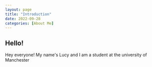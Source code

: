 ```yaml
---
layout: page
title: "Introduction"
date: 2022-09-28
categories: [About Me]
---
```


## Hello!
Hey everyone! My name's Lucy and I am a student at the university of Manchester
